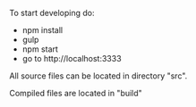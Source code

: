 To start developing do:
* npm install
* gulp
* npm start
* go to http://localhost:3333

All source files can be located in directory "src".

Compiled files are located in "build"